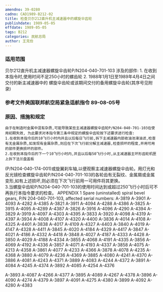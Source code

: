 ```yaml
---
amendno: 39-0280  
cadno: CAD1989-B212-02  
title: 检查贝尔212直升机主减速器中的螺旋伞齿轮  
publishdate: 1989-05-05  
effdate: 1989-05-05  
tags: B212  
categories: 民航总局  
author: 王克俭  
---
```

  
### 适用范围  
贝尔212直升机主减速器螺旋伞齿轮P/N204-040-701-103 涉及的部件:
1.
在收到本指令时,使用时间不足250小时的螺齿轮
2.
1988年1月1日至1989年4月4日之间交付的新主减速器中的 螺旋伞齿轮或该期间交付的备用螺旋伞齿轮(其序号见附录)  
  
<!--more-->  
### 参考文件美国联邦航空局紧急适航指令 89-08-05号  
  
### 原因、措施和规定  
    由于在制造时金属中混有杂质,可能导致某些主减速器螺旋伞齿轮P/N204-040-701-103在使用初期失效, 为此要求对本指令第三条中规定的螺旋伞齿轮按下述要求进行检查:  
    1.在收到本指令后的10飞行小时内并且以后每日飞行前,拆下主减速器内部收油池滑油滤,检查有无金属杂质,如发现有金属杂质,则应在下次飞行前分解主减速器,检查损坏的程度,并用可用的部件更换损坏的部件。  
    2.在收到本指令后的下一个10飞行小时内,并且以后每50飞行小时,从主减速器主环形齿轮机匣上拆下法兰盘盖板  
  
  
(P/N204-040-174-001)或旋翼刹车轴,以便观察主减速器螺旋伞齿轮。用灯光和反光镜检查螺旋伞齿轮P/N204-040-701-103的各轮齿有无裂纹、金属屑或金属变形,如有上述损坏,则必须在下次飞行前用一可用件将其更换。  
3.当螺旋伞齿轮P/N204-040-701-103的使用时间达到或超过250飞行小时后可不再执行本指令要求的检查。 APPENDIX 1 Spare (uninstalled) spiral bevel gears, P/N 204-040-701-103, affected serial numbers: A-3819  A-3901  A-4093  A-4282  A-4385 A-3821  A-3911  A-4094  A-4288  A-4386 A-3825  A-3915  A-4095  A-4289  A-4387 A-3826  A-3916  A-4096  A-4290  A-4394 A-3829  A-3919  A-4097  A-4303  A-4395 A-3833  A-3920  A-4098  A-4319  A-4397 A-3934  A-4008  A-4107  A-4320  A-4400 A-3836  A-4014  A-4108  A-4325  A-4401 A-3838  A-4017  A-4109  A-4327  A-4403 A-3840  A-4019  A-4147  A-4328  A-4411 A-3845  A-4020  A-4184  A-4329  A-4417 A-3847  A-4021  A-4186  A-4332  A-4418 A-3848  A-4027  A-4187  A-4333  A-4428 A-3850  A-4029  A-4188  A-4334 A-3855  A-4068  A-4191  A-4335 A-3856  A-4069  A-4192  A-4336 A-3857  A-4071  A-4193  A-4337 A-3858  A-4075  A-4213  A-4358 A-3861  A-4077  A-4233  A-4366 A-3878  A-4078  A-4235  A-4368 A-3880  A-4079  A-4236  A-4369 A-3885  A-4080  A-4241  A-4370 A-3886  A-4081  A-4243  A-4371 A-3889  A-4083  A-4244  A-4372 A-3891  A-4084  A-4245  A-4374 A-3892  A-4085  A-4254  A-4376  
  
A-3893  A-4087  A-4266  A-4377 A-3895  A-4089  A-4267  A-4378 A-3896  A-4090  A-4274  A-4379 A-3897  A-4091  A-4275  A-4380 A-3899  A-4092  A-4280  A-4383  
